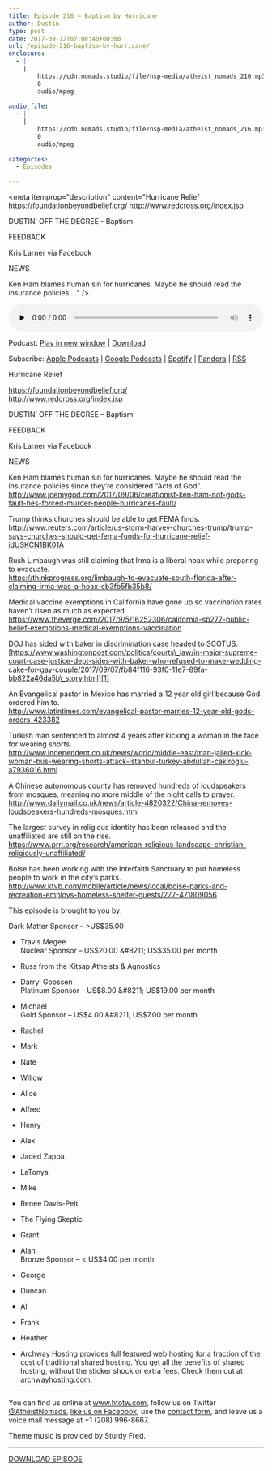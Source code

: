 ```yaml
---
title: ﻿Episode 216 – Baptism by Hurricane
author: Dustin
type: post
date: 2017-09-12T07:00:40+00:00
url: /﻿episode-216-baptism-by-hurricane/
enclosure:
  - |
    |
        https://cdn.nomads.studio/file/nsp-media/atheist_nomads_216.mp3
        0
        audio/mpeg
        
audio_file:
  - |
    |
        https://cdn.nomads.studio/file/nsp-media/atheist_nomads_216.mp3
        0
        audio/mpeg
        
categories:
  - Episodes

---
```

<div itemscope itemtype="http://schema.org/AudioObject">
  <meta itemprop="name" content="﻿Episode 216 &#8211; Baptism by Hurricane" />
  
  <meta itemprop="uploadDate" content="2017-09-12T01:00:40-06:00" />
  
  <meta itemprop="encodingFormat" content="audio/mpeg" />
  
  <meta itemprop="description" content="Hurricane Relief
https://foundationbeyondbelief.org/
 http://www.redcross.org/index.jsp

DUSTIN’ OFF THE DEGREE - Baptism

FEEDBACK

Kris Larner via Facebook

NEWS

Ken Ham blames human sin for hurricanes. Maybe he should read the insurance policies ..." />
  
  <meta itemprop="contentUrl" content="https://dts.podtrac.com/redirect.mp3/cdn.nomads.studio/file/nsp-media/atheist_nomads_216.mp3" />
  </p> 
  
  <div class="powerpress_player" id="powerpress_player_8479">
    <audio class="wp-audio-shortcode" id="audio-1624-223" preload="none" style="width: 100%;" controls="controls"><source type="audio/mpeg" src="https://dts.podtrac.com/redirect.mp3/cdn.nomads.studio/file/nsp-media/atheist_nomads_216.mp3?_=223" /><a href="https://dts.podtrac.com/redirect.mp3/cdn.nomads.studio/file/nsp-media/atheist_nomads_216.mp3">https://dts.podtrac.com/redirect.mp3/cdn.nomads.studio/file/nsp-media/atheist_nomads_216.mp3</a></audio>
  </div>
</div>

<p class="powerpress_links powerpress_links_mp3">
  Podcast: <a href="https://dts.podtrac.com/redirect.mp3/cdn.nomads.studio/file/nsp-media/atheist_nomads_216.mp3" class="powerpress_link_pinw" target="_blank" title="Play in new window" onclick="return powerpress_pinw('https://htotw.com/?powerpress_pinw=1624-podcast');" rel="nofollow">Play in new window</a> | <a href="https://dts.podtrac.com/redirect.mp3/cdn.nomads.studio/file/nsp-media/atheist_nomads_216.mp3" class="powerpress_link_d" title="Download" rel="nofollow" download="atheist_nomads_216.mp3">Download</a>
</p>

<p class="powerpress_links powerpress_subscribe_links">
  Subscribe: <a href="https://podcasts.apple.com/us/podcast/humanists-take-on-the-world/id530050098?mt=2&ls=1" class="powerpress_link_subscribe powerpress_link_subscribe_itunes" target="_blank" title="Subscribe on Apple Podcasts" rel="nofollow">Apple Podcasts</a> | <a href="https://www.google.com/podcasts?feed=aHR0cDovL2F0aGVpc3Rub21hZHMubGlic3luLmNvbS9yc3M%3D" class="powerpress_link_subscribe powerpress_link_subscribe_googleplay" target="_blank" title="Subscribe on Google Podcasts" rel="nofollow">Google Podcasts</a> | <a href="https://open.spotify.com/show/3LzK2xZGike6Tc1GEMtMbr?si=LieN9SNuTpq96smuaUsH8A" class="powerpress_link_subscribe powerpress_link_subscribe_spotify" target="_blank" title="Subscribe on Spotify" rel="nofollow">Spotify</a> | <a href="https://www.pandora.com/podcast/atheist-nomads/PC:10122?corr=62071012&part=ug" class="powerpress_link_subscribe powerpress_link_subscribe_pandora" target="_blank" title="Subscribe on Pandora" rel="nofollow">Pandora</a> | <a href="https://htotw.com/feed/podcast/" class="powerpress_link_subscribe powerpress_link_subscribe_rss" target="_blank" title="Subscribe via RSS" rel="nofollow">RSS</a>
</p>

<CENTER>
</CENTER>Hurricane Relief

  
<https://foundationbeyondbelief.org/>  
 <http://www.redcross.org/index.jsp>

DUSTIN’ OFF THE DEGREE &#8211; Baptism

FEEDBACK

Kris Larner via Facebook

NEWS

Ken Ham blames human sin for hurricanes. Maybe he should read the insurance policies since they&#8217;re considered &#8220;Acts of God&#8221;.  
 <http://www.joemygod.com/2017/09/06/creationist-ken-ham-not-gods-fault-hes-forced-murder-people-hurricanes-fault/>

Trump thinks churches should be able to get FEMA finds.  
 <http://www.reuters.com/article/us-storm-harvey-churches-trump/trump-says-churches-should-get-fema-funds-for-hurricane-relief-idUSKCN1BK01A>

Rush Limbaugh was still claiming that Irma is a liberal hoax while preparing to evacuate.  
 <https://thinkprogress.org/limbaugh-to-evacuate-south-florida-after-claiming-irma-was-a-hoax-cb3fb5fb35b8/>

Medical vaccine exemptions in California have gone up so vaccination rates haven&#8217;t risen as much as expected.  
 <https://www.theverge.com/2017/9/5/16252306/california-sb277-public-belief-exemptions-medical-exemptions-vaccination>

DOJ has sided with baker in discrimination case headed to SCOTUS.  
 [https://www.washingtonpost.com/politics/courts\_law/in-major-supreme-court-case-justice-dept-sides-with-baker-who-refused-to-make-wedding-cake-for-gay-couple/2017/09/07/fb84f116-93f0-11e7-89fa-bb822a46da5b\_story.html][1]

An Evangelical pastor in Mexico has married a 12 year old girl because God ordered him to.  
 <http://www.latintimes.com/evangelical-pastor-marries-12-year-old-gods-orders-423382>

Turkish man sentenced to almost 4 years after kicking a woman in the face for wearing shorts.  
 <http://www.independent.co.uk/news/world/middle-east/man-jailed-kick-woman-bus-wearing-shorts-attack-istanbul-turkey-abdullah-cakiroglu-a7936016.html>

A Chinese autonomous county has removed hundreds of loudspeakers from mosques, meaning no more middle of the night calls to prayer.  
 <http://www.dailymail.co.uk/news/article-4820322/China-removes-loudspeakers-hundreds-mosques.html>

The largest survey in religious identity has been released and the unaffiliated are still on the rise.  
 <https://www.prri.org/research/american-religious-landscape-christian-religiously-unaffiliated/>

Boise has been working with the Interfaith Sanctuary to put homeless people to work in the city&#8217;s parks.  
 <http://www.ktvb.com/mobile/article/news/local/boise-parks-and-recreation-employs-homeless-shelter-guests/277-471809056>

This episode is brought to you by:

Dark Matter Sponsor &#8211; >US$35.00  
* Travis Megee  
Nuclear Sponsor &#8211; US$20.00 &#8211; US$35.00 per month  
* Russ from the Kitsap Atheists & Agnostics  
* Darryl Goossen  
Platinum Sponsor &#8211; US$8.00 &#8211; US$19.00 per month  
* Michael  
Gold Sponsor &#8211; US$4.00 &#8211; US$7.00 per month  
* Rachel  
* Mark  
* Nate  
* Willow  
* Alice  
* Alfred  
* Henry  
* Alex  
* Jaded Zappa  
* LaTonya  
* Mike  
* Renee Davis-Pelt  
* The Flying Skeptic  
* Grant  
* Alan  
Bronze Sponsor &#8211; < US$4.00 per month  
* George  
* Duncan  
* Al  
* Frank  
* Heather

* Archway Hosting provides full featured web hosting for a fraction of the cost of traditional shared hosting. You get all the benefits of shared hosting, without the sticker shock or extra fees. Check them out at <a href="http://archwayhosting.com/" target="_blank" rel="noopener">archwayhosting.com</a>.

<hr width="500" />

You can find us online at <a href="https://www.htotw.com/" target="_blank" rel="noopener">www.htotw.com</a>, follow us on Twitter <a href="https://htotw.com/twitter" target="_blank" rel="noopener">@AtheistNomads</a>, <a href="https://htotw.com/facebook" target="_blank" rel="noopener">like us on Facebook</a>, use the [contact form](https://htotw.com/contact), and leave us a voice mail message at +1 (208) 996-8667.

Theme music is provided by Sturdy Fred.

<hr width="”500”" />

[DOWNLOAD EPISODE][2]

 [1]: https://www.washingtonpost.com/politics/courts_law/in-major-supreme-court-case-justice-dept-sides-with-baker-who-refused-to-make-wedding-cake-for-gay-couple/2017/09/07/fb84f116-93f0-11e7-89fa-bb822a46da5b_story.html
 [2]: https://dts.podtrac.com/redirect.mp3/cdn.nomads.studio/file/nsp-media/atheist_nomads_216.mp3